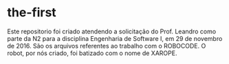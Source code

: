 # the-first

Este repositorio foi criado atendendo a solicitação do Prof. Leandro como parte da N2 para a disciplina Engenharia de Software I, em 29 de novembro de 2016.
São os arquivos referentes ao trabalho com o ROBOCODE. O robot, por nós criado, foi batizado com o nome de XAROPE. 

